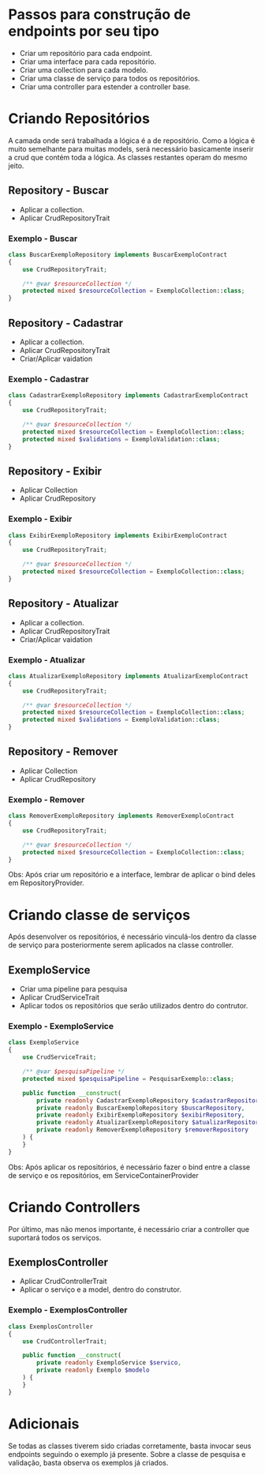 # Passos para construção de endpoints por seu tipo
- Criar um repositório para cada endpoint.
- Criar uma interface para cada repositório.
- Criar uma collection para cada modelo.
- Criar uma classe de serviço para todos os repositórios.
- Criar uma controller para estender a controller base.

# Criando Repositórios
A camada onde será trabalhada a lógica é a de repositório. Como a lógica é muito semelhante para muitas models, será necessário basicamente inserir a crud que contém toda a lógica. As classes restantes operam do mesmo jeito.

## Repository - Buscar
- Aplicar a collection.
- Aplicar CrudRepositoryTrait

### Exemplo - Buscar
```php
class BuscarExemploRepository implements BuscarExemploContract
{
    use CrudRepositoryTrait;

    /** @var $resourceCollection */
    protected mixed $resourceCollection = ExemploCollection::class;
}
```
## Repository - Cadastrar
- Aplicar a collection.
- Aplicar CrudRepositoryTrait
- Criar/Aplicar vaidation

### Exemplo - Cadastrar
```php
class CadastrarExemploRepository implements CadastrarExemploContract
{
    use CrudRepositoryTrait;

    /** @var $resourceCollection */
    protected mixed $resourceCollection = ExemploCollection::class;
    protected mixed $validations = ExemploValidation::class;
}
```

## Repository - Exibir
- Aplicar Collection
- Aplicar CrudRepository

### Exemplo - Exibir
```php
class ExibirExemploRepository implements ExibirExemploContract
{
    use CrudRepositoryTrait;

    /** @var $resourceCollection */
    protected mixed $resourceCollection = ExemploCollection::class;
}
```

## Repository - Atualizar
- Aplicar a collection.
- Aplicar CrudRepositoryTrait
- Criar/Aplicar vaidation

### Exemplo - Atualizar
```php
class AtualizarExemploRepository implements AtualizarExemploContract
{
    use CrudRepositoryTrait;

    /** @var $resourceCollection */
    protected mixed $resourceCollection = ExemploCollection::class;
    protected mixed $validations = ExemploValidation::class;
}
```

## Repository - Remover
- Aplicar Collection
- Aplicar CrudRepository

### Exemplo - Remover
```php
class RemoverExemploRepository implements RemoverExemploContract
{
    use CrudRepositoryTrait;

    /** @var $resourceCollection */
    protected mixed $resourceCollection = ExemploCollection::class;
}
```

Obs: Após criar um repositório e a interface, lembrar de aplicar o bind deles em RepositoryProvider.

# Criando classe de serviços
Após desenvolver os repositórios, é necessário vinculá-los dentro da classe de serviço para posteriormente serem aplicados na classe controller.

## ExemploService
- Criar uma pipeline para pesquisa
- Aplicar CrudServiceTrait
- Aplicar todos os repositórios que serão utilizados dentro do contrutor.

### Exemplo - ExemploService
```php
class ExemploService
{
    use CrudServiceTrait;

    /** @var $pesquisaPipeline */
    protected mixed $pesquisaPipeline = PesquisarExemplo::class;

    public function __construct(
        private readonly CadastrarExemploRepository $cadastrarRepository,
        private readonly BuscarExemploRepository $buscarRepository,
        private readonly ExibirExemploRepository $exibirRepository,
        private readonly AtualizarExemploRepository $atualizarRepository,
        private readonly RemoverExemploRepository $removerRepository
    ) {
    }
}
```
Obs: Após aplicar os repositórios, é necessário fazer o bind entre a classe de serviço e os repositórios, em ServiceContainerProvider

# Criando Controllers
Por último, mas não menos importante, é necessário criar a controller que suportará todos os serviços.

## ExemplosController
- Aplicar CrudControllerTrait
- Aplicar o serviço e a model, dentro do construtor.

### Exemplo - ExemplosController
```php
class ExemplosController
{
    use CrudControllerTrait;

    public function __construct(
        private readonly ExemploService $servico,
        private readonly Exemplo $modelo
    ) {
    }
}
```
# Adicionais
Se todas as classes tiverem sido criadas corretamente, basta invocar seus endpoints seguindo o exemplo já presente. Sobre a classe de pesquisa e validação, basta observa os exemplos já criados.